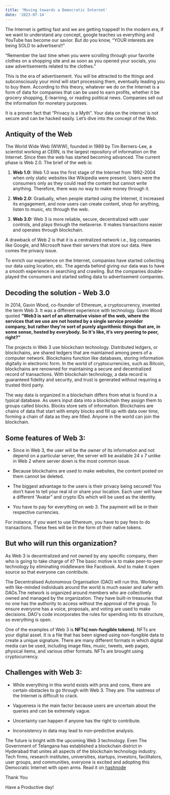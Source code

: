```yaml
---
title: 'Moving towards a Democratic Internet'
date: '2023-07-14'
---
```


The Internet is getting fast and we are getting trapped! In the modern era, if we want to understand any concept, google teaches us everything and YouTube has become our savior. But do you know, “YOUR interests are being SOLD to advertisers!!”

“Remember the last time when you were scrolling through your favorite clothes on a shopping site and as soon as you opened your socials, you saw advertisements related to the clothes.”

This is the era of advertisement. You will be attracted to the things and subconsciously your mind will start processing them, eventually leading you to buy them. According to this theory, whatever we do on the Internet is a form of data for companies that can be used to earn profits, whether it be grocery shopping, E-learning, or reading political news. Companies sell out the information for monetary purposes.

It is a proven fact that “Privacy is a Myth”. Your data on the internet is not secure and can be hacked easily. Let’s dive into the concept of the Web.

## Antiquity of the Web
The World Wide Web (WWW), founded in 1989 by Tim Berners-Lee, a scientist working at CERN, is the largest repository of information on the Internet. Since then the web has started becoming advanced. The current phase is Web 2.0. The brief of the web is:

1. **Web 1.0:** Web 1.0 was the first stage of the Internet from 1992-2004 when only static websites like Wikipedia were present. Users were the consumers only as they could read the content but cannot write anything. Therefore, there was no way to make money through it.

2. **Web 2.0:** Gradually, when people started using the Internet, it increased its engagement, and now users can create content, shop for anything, listen to music, etc through the web.

3. **Web 3.0:** Web 3 is more reliable, secure, decentralized with user controls, and plays through the metaverse. It makes transactions easier and operates through blockchain.

A drawback of Web 2 is that it is a centralized network i.e., big companies like Google, and Microsoft have their servers that store our data. Here comes the privacy issue.

To enrich our experience on the Internet, companies have started collecting our data using location, etc. The agenda behind giving our data was to have a smooth experience in searching and crawling. But the companies double-played the consumers and started selling data to advertisement companies.

## Decoding the solution - Web 3.0
In 2014, Gavin Wood, co-founder of Ethereum, a cryptocurrency, invented the term Web 3. It was a different experience with technology. Gavin Wood quoted **“Web3 is sort of an alternative vision of the web, where the services that we use are not hosted by a single service provider company, but rather they're sort of purely algorithmic things that are, in some sense, hosted by everybody. So it's like, it’s very peering to peer, right?”**

The projects in Web 3 use blockchain technology. Distributed ledgers, or blockchains, are shared ledgers that are maintained among peers of a computer network. Blockchains function like databases, storing information digitally in electronic form. In the world of cryptocurrencies, such as Bitcoin, blockchains are renowned for maintaining a secure and decentralized record of transactions. With blockchain technology, a data record is guaranteed fidelity and security, and trust is generated without requiring a trusted third party.

The way data is organized in a blockchain differs from what is found in a typical database. As users input data into a blockchain they assign them to groups called blocks. Blocks store sets of information. Blockchains are chains of data that start with empty blocks and fill up with data over time, forming a chain of data as they are filled. Anyone in the world can join the blockchain.

## Some features of Web 3:
- Since in Web 3, the user will be the owner of its information and not depend on a particular server, the server will be available 24 x 7 unlike in Web 2 where server down is the most common issue.

- Because blockchains are used to make websites, the content posted on them cannot be deleted.

- The biggest advantage to the users is their privacy being secured! You don’t have to tell your real id or share your location. Each user will have a different “Avatar” and crypto IDs which will be used as the identity.

- You have to pay for everything on web 3. The payment will be in their respective currencies.

For instance, if you want to use Ethereum, you have to pay fees to do transactions. These fees will be in the form of their native tokens.

## But who will run this organization? 
As Web 3 is decentralized and not owned by any specific company, then who is going to take charge of it? The basic motive is to make peer-to-peer technology by eliminating middleware like Facebook. And to make it open source so that everyone can contribute.

The Decentralised Autonomous Organisation (DAO) will run this. Working with like-minded individuals around the world is much easier and safer with DAOs.The network is organized around members who are collectively owned and managed by the organization. They have built-in treasuries that no one has the authority to access without the approval of the group. To ensure everyone has a voice, proposals, and voting are used to make decisions. DAO's code incorporates the rules for spending into its structure, so everything is open.

One of the examples of Web 3 is **NFTs( non-fungible tokens)**. NFTs are your digital asset. It is a file that has been signed using non-fungible data to create a unique signature. There are many different formats in which digital media can be used, including image files, music, tweets, web pages, physical items, and various other formats. NFTs are brought using cryptocurrency.

## Challenges with Web 3:
- While everything in this world exists with pros and cons, there are certain obstacles to go through with Web 3. They are:
The vastness of the Internet is difficult to crack.

- Vagueness is the main factor because users are uncertain about the queries and can be extremely vague.

- Uncertainty can happen if anyone has the right to contribute.

- Inconsistency in data may lead to non-predictive analysis.

The future is bright with the upcoming Web 3 technology. Even The Government of Telangana has established a blockchain district in Hyderabad that unites all aspects of the blockchain technology industry. Tech firms, research institutes, universities, startups, investors, facilitators, user groups, and communities, everyone is excited and adopting this Democratic Internet with open arms.
Read it on [hashnode](https://snehafarkya.hashnode.dev/moving-towards-a-democratic-internet#heading-some-features-of-web-3)

Thank You

Have a Productive day!

